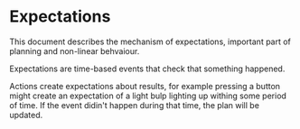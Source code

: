 # Expectations

This document describes the mechanism of expectations, important part of planning and non-linear behvaiour.

Expectations are time-based events that check that something happened.

Actions create expectations about results, for example pressing a button might create an expectation of a light bulp lighting up withing some period of time. If the event didin't happen during that time, the plan will be updated.